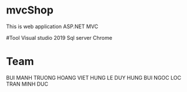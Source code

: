 # mvcShop
This is web application ASP.NET MVC 

#Tool
Visual studio 2019
Sql server
Chrome

# Team
BUI MANH TRUONG
HOANG VIET HUNG
LE DUY HUNG
BUI NGOC LOC
TRAN MINH DUC
